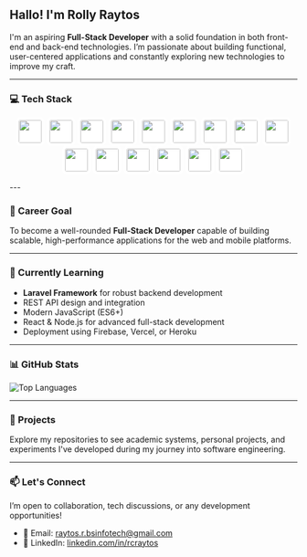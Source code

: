 ##  Hallo! I'm Rolly Raytos

I'm an aspiring **Full-Stack Developer** with a solid foundation in both front-end and back-end technologies. I’m passionate about building functional, user-centered applications and constantly exploring new technologies to improve my craft.

---

### 💻 Tech Stack

<p align="center">
  <!-- Languages & Frameworks -->
  <img src="https://cdn.jsdelivr.net/gh/devicons/devicon/icons/php/php-original.svg" width="40" height="40" style="background-color: white; padding: 5px; border-radius: 8px;"/>
  <img src="https://cdn.jsdelivr.net/gh/devicons/devicon/icons/python/python-original.svg" width="40" height="40" style="background-color: white; padding: 5px; border-radius: 8px;"/>
  <img src="https://cdn.jsdelivr.net/gh/devicons/devicon/icons/javascript/javascript-original.svg" width="40" height="40" style="background-color: white; padding: 5px; border-radius: 8px;"/>
  <img src="https://cdn.jsdelivr.net/gh/devicons/devicon/icons/java/java-original.svg" width="40" height="40" style="background-color: white; padding: 5px; border-radius: 8px;"/>
  <img src="https://cdn.jsdelivr.net/gh/devicons/devicon/icons/laravel/laravel-plain.svg" width="40" height="40" style="background-color: #ffffff; padding: 5px; border-radius: 8px;"/>
  <img src="https://cdn.jsdelivr.net/gh/devicons/devicon/icons/flask/flask-original.svg" width="40" height="40" style="background-color: white; padding: 5px; border-radius: 8px;"/>
  
  <!-- Front-End -->
  <img src="https://cdn.jsdelivr.net/gh/devicons/devicon/icons/html5/html5-original.svg" width="40" height="40" style="background-color: white; padding: 5px; border-radius: 8px;"/>
  <img src="https://cdn.jsdelivr.net/gh/devicons/devicon/icons/css3/css3-original.svg" width="40" height="40" style="background-color: white; padding: 5px; border-radius: 8px;"/>
  <img src="https://cdn.jsdelivr.net/gh/devicons/devicon/icons/bootstrap/bootstrap-original.svg" width="40" height="40" style="background-color: white; padding: 5px; border-radius: 8px;"/>
  <img src="https://cdn.jsdelivr.net/gh/devicons/devicon/icons/tailwindcss/tailwindcss-plain.svg" width="40" height="40" style="background-color: #ffffff; padding: 5px; border-radius: 8px;"/>
  
  <!-- Database & Tools -->
  <img src="https://cdn.jsdelivr.net/gh/devicons/devicon/icons/mysql/mysql-original.svg" width="40" height="40" style="background-color: white; padding: 5px; border-radius: 8px;"/>
  <img src="https://cdn.jsdelivr.net/gh/devicons/devicon/icons/git/git-original.svg" width="40" height="40" style="background-color: white; padding: 5px; border-radius: 8px;"/>
  <img src="https://cdn.jsdelivr.net/gh/devicons/devicon/icons/github/github-original.svg" width="40" height="40" style="background-color: white; padding: 5px; border-radius: 8px;"/>
  <img src="https://cdn.jsdelivr.net/gh/devicons/devicon/icons/vscode/vscode-original.svg" width="40" height="40" style="background-color: white; padding: 5px; border-radius: 8px;"/>
  <img src="https://cdn.jsdelivr.net/gh/devicons/devicon/icons/androidstudio/androidstudio-original.svg" width="40" height="40" style="background-color: white; padding: 5px; border-radius: 8px;"/>
</p>
---

### 🎯 Career Goal
To become a well-rounded **Full-Stack Developer** capable of building scalable, high-performance applications for the web and mobile platforms.

---

### 🧠 Currently Learning
- **Laravel Framework** for robust backend development  
- REST API design and integration  
- Modern JavaScript (ES6+)  
- React & Node.js for advanced full-stack development  
- Deployment using Firebase, Vercel, or Heroku

---

### 📊 GitHub Stats
![Top Languages](https://github-readme-stats.vercel.app/api/top-langs/?username=itsxareh&layout=compact&theme=tokyonight)
 
---

### 🚀 Projects
Explore my repositories to see academic systems, personal projects, and experiments I've developed during my journey into software engineering.

---

### 📫 Let's Connect
I’m open to collaboration, tech discussions, or any development opportunities!
- 📧 Email: [raytos.r.bsinfotech@gmail.com](raytos.r.bsinfotech@gmail.com)
- 🔗 LinkedIn: [linkedin.com/in/rcraytos](https://linkedin.com/in/rcraytos)

